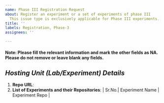```yaml
---
name: Phase III Registration Request
about: Register an experiment or a set of experiments of phase III
  This issue type is exclusively applicable for Phase III experiments.
title: ''
labels: Registration, Phase-3
assignees: ''

---
```


#### Note: Please fill the relevant information and mark the other fields as NA. Please do not remove or leave blank any fields.
## *Hosting Unit (Lab/Experiment) Details*
1. **Repo URL**: <!--URL of a public Repo-->
1. **List of Experiments and their Repositories**: <!--URL of a public Repo-->
| Sr.No.| Experiment Name | Experiment Repo |
